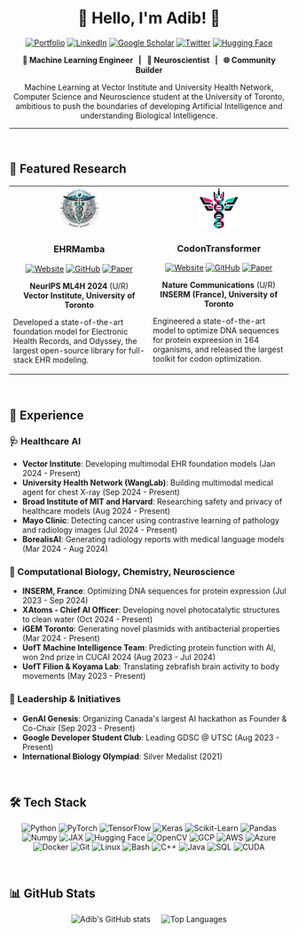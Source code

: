 <h1 align="center"> 🌸 Hello, I'm Adib! 🍁</h1>

<p align="center">
  <a href="https://adibvafa.github.io/"><img src="https://img.shields.io/badge/Portfolio-FF1493?style=for-the-badge&logo=firefox-browser&logoColor=white" alt="Portfolio"></a>
  <a href="https://www.linkedin.com/in/adibvafa-fallahpour/"><img src="https://img.shields.io/badge/LinkedIn-0077B5?style=for-the-badge&logo=linkedin&logoColor=white" alt="LinkedIn"></a>
  <a href="https://scholar.google.ca/citations?hl=en&user=4qvKTooAAAAJ"><img src="https://img.shields.io/badge/Google_Scholar-4285F4?style=for-the-badge&logo=google-scholar&logoColor=white" alt="Google Scholar"></a>
  <a href="https://x.com/adibvafa"><img src="https://img.shields.io/badge/Twitter-000000?style=for-the-badge&logo=x&logoColor=white" alt="Twitter"></a>
  <a href="https://huggingface.co/adibvafa"><img src="https://img.shields.io/badge/🤗_Hugging_Face-FFD700?style=for-the-badge" alt="Hugging Face"></a>
</p>

<p align="center">
  <strong> 🤖 Machine Learning Engineer &nbsp; | &nbsp; 🧠 Neuroscientist &nbsp; | &nbsp; 🌐 Community Builder</strong>
</p>

<p align="center">
  Machine Learning at Vector Institute and University Health Network, Computer Science and Neuroscience student at the University of Toronto, ambitious to push the boundaries of developing Artificial Intelligence and understanding Biological Intelligence.
</p>

---
<br>

## 🚀 Featured Research

<div align="center">
  <table>
    <tr>
      <td width="50%" valign="top">
        <div align="center">
          <img src="odyssey2.png" alt="EHRMamba Logo" width="32%">
        </div>
        <h3 align="center"><strong>EHRMamba</strong></h3>
        <p align="center">
          <a href="https://vectorinstitute.github.io/EHRMamba"><img src="https://img.shields.io/badge/Website-4285F4?style=for-the-badge&logo=google-chrome&logoColor=white" alt="Website"></a>
          <a href="https://github.com/VectorInstitute/EHRMamba"><img src="https://img.shields.io/badge/GitHub-181717?style=for-the-badge&logo=github&logoColor=white" alt="GitHub"></a>
          <a href="https://arxiv.org/abs/2405.14567"><img src="https://img.shields.io/badge/Paper-e9006d?style=for-the-badge&logo=arxiv&logoColor=white" alt="Paper"></a>
        </p>
        <p align="center">
          <strong> NeurIPS ML4H 2024 </strong>(U/R)<br>
          <strong>Vector Institute, University of Toronto</strong>
        </p>
        <p align="left">
          Developed a state-of-the-art foundation model for Electronic Health Records, and Odyssey, the largest open-source library for full-stack EHR modeling.
        </p>
      </td>
      <td width="50%" valign="top">
        <div align="center">
          <img src="codontransformer.png" alt="CodonTransformer Logo" width="30%">
        </div>
        <h3 align="center"><strong>CodonTransformer</strong></h3>
        <p align="center">
          <a href="https://adibvafa.github.io/CodonTransformer"><img src="https://img.shields.io/badge/Website-4285F4?style=for-the-badge&logo=google-chrome&logoColor=white" alt="Website"></a>
          <a href="https://github.com/Adibvafa/CodonTransformer"><img src="https://img.shields.io/badge/GitHub-181717?style=for-the-badge&logo=github&logoColor=white" alt="GitHub"></a>
          <a href="https://www.biorxiv.org/content/10.1101/2024.09.13.612903"><img src="https://img.shields.io/badge/Paper-e9006d?style=for-the-badge&logo=arxiv&logoColor=white" alt="Paper"></a>
        </p>
        <p align="center">
          <strong> Nature Communications </strong> (U/R)<br>
          <strong>INSERM (France), University of Toronto</strong>
        </p>
        <p align="left">
          Engineered a state-of-the-art model to optimize DNA sequences for protein expreesion in 164 organisms, and released the largest toolkit for codon optimization.
        </p>
      </td>
    </tr>
  </table>
</div>

<br>

## 💼 Experience

### 🩺 Healthcare AI
- **Vector Institute**: Developing multimodal EHR foundation models (Jan 2024 - Present)
- **University Health Network (WangLab)**: Building multimodal medical agent for chest X-ray (Sep 2024 - Present)
- **Broad Institute of MIT and Harvard**: Researching safety and privacy of healthcare models (Aug 2024 - Present)
- **Mayo Clinic**: Detecting cancer using contrastive learning of pathology and radiology images (Jul 2024 - Present)
- **BorealisAI**: Generating radiology reports with medical language models (Mar 2024 - Aug 2024)

### 🧬 Computational Biology, Chemistry, Neuroscience
- **INSERM, France**: Optimizing DNA sequences for protein expression (Jul 2023 - Sep 2024)
- **XAtoms - Chief AI Officer**: Developing novel photocatalytic structures to clean water (Oct 2024 - Present)
- **iGEM Toronto**: Generating novel plasmids with antibacterial properties (Mar 2024 - Present)
- **UofT Machine Intelligence Team**: Predicting protein function with AI, won 2nd prize in CUCAI 2024 (Aug 2023 - Jul 2024)
- **UofT Filion & Koyama Lab**: Translating zebrafish brain activity to body movements (May 2023 - Present)

### 🚀 Leadership & Initiatives
- **GenAI Genesis**: Organizing Canada's largest AI hackathon as Founder & Co-Chair (Sep 2023 - Present)
- **Google Developer Student Club**: Leading GDSC @ UTSC (Aug 2023 - Present)
- **International Biology Olympiad**: Silver Medalist (2021)

<br>

## 🛠 Tech Stack

<p align="center">
  <img src="https://img.shields.io/badge/Python-3776AB?style=for-the-badge&logo=python&logoColor=white" alt="Python">
  <img src="https://img.shields.io/badge/PyTorch-EE4C2C?style=for-the-badge&logo=pytorch&logoColor=white" alt="PyTorch">
  <img src="https://img.shields.io/badge/TensorFlow-FF6F00?style=for-the-badge&logo=tensorflow&logoColor=white" alt="TensorFlow">
  <img src="https://img.shields.io/badge/Keras-D00000?style=for-the-badge&logo=keras&logoColor=white" alt="Keras">
  <img src="https://img.shields.io/badge/scikit_learn-F7931E?style=for-the-badge&logo=scikit-learn&logoColor=white" alt="Scikit-Learn">
  <img src="https://img.shields.io/badge/Pandas-150458?style=for-the-badge&logo=pandas&logoColor=white" alt="Pandas">
  <img src="https://img.shields.io/badge/Numpy-013243?style=for-the-badge&logo=numpy&logoColor=white" alt="Numpy">
  <img src="https://img.shields.io/badge/JAX-A435F0?style=for-the-badge&logo=jax&logoColor=white" alt="JAX">
  <img src="https://img.shields.io/badge/Hugging_Face-FFD21E?style=for-the-badge&logo=huggingface&logoColor=black" alt="Hugging Face">
  <img src="https://img.shields.io/badge/OpenCV-5C3EE8?style=for-the-badge&logo=opencv&logoColor=white" alt="OpenCV">
  <img src="https://img.shields.io/badge/Google_Cloud-4285F4?style=for-the-badge&logo=google-cloud&logoColor=white" alt="GCP">
  <img src="https://img.shields.io/badge/AWS-232F3E?style=for-the-badge&logo=amazon-aws&logoColor=white" alt="AWS">
  <img src="https://img.shields.io/badge/Azure-0089D6?style=for-the-badge&logo=microsoft-azure&logoColor=white" alt="Azure">
  <img src="https://img.shields.io/badge/Docker-2496ED?style=for-the-badge&logo=docker&logoColor=white" alt="Docker">
  <img src="https://img.shields.io/badge/Git-F05032?style=for-the-badge&logo=git&logoColor=white" alt="Git">
  <img src="https://img.shields.io/badge/Linux-FCC624?style=for-the-badge&logo=linux&logoColor=black" alt="Linux">
  <img src="https://img.shields.io/badge/Bash-4EAA25?style=for-the-badge&logo=gnu-bash&logoColor=white" alt="Bash">
  <img src="https://img.shields.io/badge/C++-00599C?style=for-the-badge&logo=cplusplus&logoColor=white" alt="C++">
  <img src="https://img.shields.io/badge/Java-ED8B00?style=for-the-badge&logo=java&logoColor=white" alt="Java">
  <img src="https://img.shields.io/badge/SQL-4479A1?style=for-the-badge&logo=mysql&logoColor=white" alt="SQL">
  <img src="https://img.shields.io/badge/CUDA-76B900?style=for-the-badge&logo=nvidia&logoColor=white" alt="CUDA">
</p>

<br>

## 📊 GitHub Stats

<div align="center">
  <img src="https://github-readme-stats.vercel.app/api?username=Adibvafa&show_icons=true&theme=gotham" alt="Adib's GitHub stats" />
  &nbsp; &nbsp;
  <img src="https://github-readme-stats.vercel.app/api/top-langs/?username=Adibvafa&layout=compact&theme=gotham" alt="Top Languages" />
</div>

<br>
